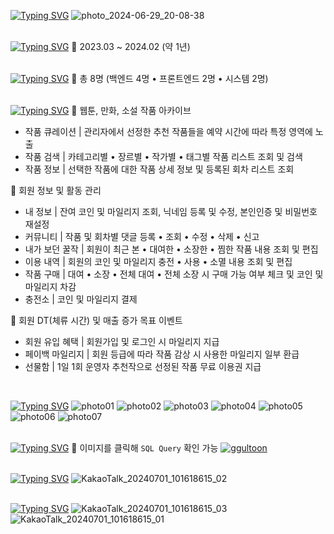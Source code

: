 [![Typing SVG](https://readme-typing-svg.demolab.com?font=Noto+Sans+KR&weight=700&size=30&pause=1000&color=FFBF00&vCenter=true&repeat=false&random=false&width=1000&height=60&lines=%F0%9F%8D%AF+%EC%9B%B9%ED%88%B0+%ED%94%8C%EB%9E%AB%ED%8F%BC+%7C+%ED%94%84%EB%A1%9C%EC%A0%9D%ED%8A%B8+%22%EA%BF%80%ED%88%B0%22)](https://git.io/typing-svg)
![photo_2024-06-29_20-08-38](https://github.com/yxxjxmxn/ggultoon_api/assets/121789257/5ab4bd5b-97e7-47b6-bda6-06d0dac16303)
<br/>
<br/>

[![Typing SVG](https://readme-typing-svg.demolab.com?font=Noto+Sans+KR&weight=700&pause=1000&color=FFBF00&vCenter=true&repeat=false&random=false&width=1000&height=25&lines=%F0%9F%90%9D+%EC%9E%91%EC%97%85+%EA%B8%B0%EA%B0%84)](https://git.io/typing-svg)
🎇 2023.03 ~ 2024.02 (약 1년)
<br/>
<br/>

[![Typing SVG](https://readme-typing-svg.demolab.com?font=Noto+Sans+KR&weight=700&pause=1000&color=FFBF00&vCenter=true&repeat=false&random=false&width=1000&height=25&lines=%F0%9F%90%9D+%EA%B0%9C%EB%B0%9C+%EC%9D%B8%EC%9B%90)](https://git.io/typing-svg)
🎇 총 8명 (백엔드 4명 • 프론트엔드 2명 • 시스템 2명)
<br/>
<br/>

[![Typing SVG](https://readme-typing-svg.demolab.com?font=Noto+Sans+KR&weight=700&pause=1000&color=FFBF00&vCenter=true&repeat=false&random=false&width=1000&height=25&lines=%F0%9F%90%9D+%EC%A3%BC%EC%9A%94+%EA%B8%B0%EB%8A%A5+%EB%B0%8F+%EC%9E%91%EC%97%85+%EB%82%B4%EC%9A%A9)](https://git.io/typing-svg)
🎇 웹툰, 만화, 소설 작품 아카이브
<ul> 
  <li> 작품 큐레이션 | 관리자에서 선정한 추천 작품들을 예약 시간에 따라 특정 영역에 노출 </li>
  <li> 작품 검색 | 카테고리별 • 장르별 • 작가별 • 태그별 작품 리스트 조회 및 검색 </li>
  <li> 작품 정보 | 선택한 작품에 대한 작품 상세 정보 및 등록된 회차 리스트 조회 </li>
</ul>

🎇 회원 정보 및 활동 관리
<ul> 
  <li> 내 정보 | 잔여 코인 및 마일리지 조회, 닉네임 등록 및 수정, 본인인증 및 비밀번호 재설정 </li>
  <li> 커뮤니티 | 작품 및 회차별 댓글 등록 • 조회 • 수정 • 삭제 • 신고 </li>
  <li> 내가 보던 꿀작 | 회원이 최근 본 • 대여한 • 소장한 • 찜한 작품 내용 조회 및 편집 </li>
  <li> 이용 내역 | 회원의 코인 및 마일리지 충전 • 사용 • 소멸 내용 조회 및 편집 </li>
  <li> 작품 구매 | 대여 • 소장 • 전체 대여 • 전체 소장 시 구매 가능 여부 체크 및 코인 및 마일리지 차감 </li>
  <li> 충전소 | 코인 및 마일리지 결제 </li>
</ul>

🎇 회원 DT(체류 시간) 및 매출 증가 목표 이벤트
<ul> 
  <li> 회원 유입 혜택 | 회원가입 및 로그인 시 마일리지 지급 </li>
  <li> 페이백 마일리지 | 회원 등급에 따라 작품 감상 시 사용한 마일리지 일부 환급 </li>
  <li> 선물함 | 1일 1회 운영자 추천작으로 선정된 작품 무료 이용권 지급 </li>
</ul>

<br/>

[![Typing SVG](https://readme-typing-svg.demolab.com?font=Noto+Sans+KR&weight=700&size=20&pause=1000&color=FFBF00&vCenter=true&repeat=false&random=false&width=1000&height=25&lines=%F0%9F%90%9D+%ED%94%84%EB%A6%AC%EB%B7%B0)](https://git.io/typing-svg)
![photo01](https://github.com/yxxjxmxn/ggultoon_api/assets/121789257/078eab3e-6b96-436d-86fe-380e72f865bc)
![photo02](https://github.com/yxxjxmxn/ggultoon_api/assets/121789257/5807bf82-3491-42d2-97df-6f42c3d8c687)
![photo03](https://github.com/yxxjxmxn/ggultoon_api/assets/121789257/2e89487a-b549-4c13-bdb3-5316726d8003)
![photo04](https://github.com/yxxjxmxn/ggultoon_api/assets/121789257/29a6cbe6-9da1-48fe-9a66-f8081d04741c)
![photo05](https://github.com/yxxjxmxn/ggultoon_api/assets/121789257/f860f851-8e3b-45b4-bfd7-3a25297f79ba)
![photo06](https://github.com/yxxjxmxn/ggultoon_api/assets/121789257/78e3298f-00ce-42ea-a6d1-f48941ff4f97)
![photo07](https://github.com/yxxjxmxn/ggultoon_api/assets/121789257/ca6153b3-b686-42d5-85db-58d5fd883368)
<br/>
<br/>

[![Typing SVG](https://readme-typing-svg.demolab.com?font=Noto+Sans+KR&weight=700&size=20&pause=1000&color=FFBF00&vCenter=true&repeat=false&random=false&width=1000&height=25&lines=%F0%9F%90%9D+ERD)](https://git.io/typing-svg)
🎇 이미지를 클릭해 `SQL Query` 확인 가능
[![ggultoon](https://github.com/yxxjxmxn/ggultoon_api/assets/121789257/80734dd6-f236-4539-b10d-05a6f9915a87)](https://dbdiagram.io/d/ggultoon-6680fb0c9939893daea056ed)
<br/>
<br/>

[![Typing SVG](https://readme-typing-svg.demolab.com?font=Noto+Sans+KR&weight=700&size=20&pause=1000&color=FFBF00&vCenter=true&repeat=false&random=false&width=1000&height=25&lines=%F0%9F%90%9D+%EC%82%AC%EC%9A%A9+%EA%B8%B0%EC%88%A0)](https://git.io/typing-svg)
![KakaoTalk_20240701_101618615_02](https://github.com/yxxjxmxn/ggultoon_api/assets/121789257/4dfc17aa-6713-4828-b9cd-bb3cc74050c6)
<br/>
<br/>

[![Typing SVG](https://readme-typing-svg.demolab.com?font=Noto+Sans+KR&weight=700&size=20&pause=1000&color=FFBF00&vCenter=true&repeat=false&random=false&width=1000&height=25&lines=%F0%9F%90%9D+%EC%8B%9C%EC%8A%A4%ED%85%9C+%EA%B5%AC%EC%84%B1%EB%8F%84)](https://git.io/typing-svg)
![KakaoTalk_20240701_101618615_03](https://github.com/yxxjxmxn/ggultoon_api/assets/121789257/4320f2a5-fd44-4465-b5c1-8d4ca2f9000e)
![KakaoTalk_20240701_101618615_01](https://github.com/yxxjxmxn/ggultoon_api/assets/121789257/631faa44-d0cf-4325-94e8-11f3bea30d81)
<br/>
<br/>
